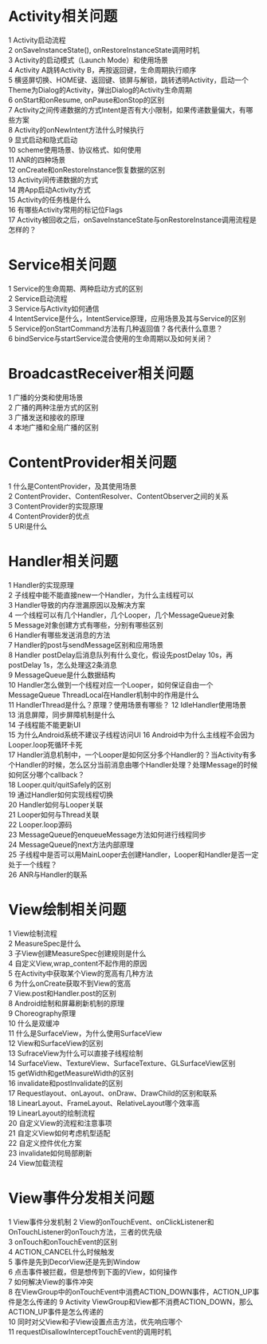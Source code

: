 # Activity相关问题
1 Activity启动流程  
2 onSaveInstanceState(), onRestoreInstanceState调用时机  
3 Activity的启动模式（Launch Mode）和使用场景  
4 Activity A跳转Activity B，再按返回键，生命周期执行顺序  
5 横竖屏切换、HOME键、返回键、锁屏与解锁，跳转透明Activity，启动一个Theme为Dialog的Activity，弹出Dialog的Activity生命周期  
6 onStart和onResume, onPause和onStop的区别  
7 Activity之间传递数据的方式Intent是否有大小限制，如果传递数量偏大，有哪些方案  
8 Activity的onNewIntent方法什么时候执行  
9 显式启动和隐式启动  
10 scheme使用场景、协议格式、如何使用  
11 ANR的四种场景  
12 onCreate和onRestoreInstance恢复数据的区别  
13 Activity间传递数据的方式  
14 跨App启动Activity方式  
15 Activity的任务栈是什么  
16 有哪些Activity常用的标记位Flags  
17 Activity被回收之后，onSaveInstanceState与onRestoreInstance调用流程是怎样的？  

# Service相关问题
1 Service的生命周期、两种启动方式的区别  
2 Service启动流程  
3 Service与Activity如何通信  
4 IntentService是什么，IntentService原理，应用场景及其与Service的区别  
5 Service的onStartCommand方法有几种返回值？各代表什么意思？  
6 bindService与startService混合使用的生命周期以及如何关闭？  

# BroadcastReceiver相关问题
1 广播的分类和使用场景  
2 广播的两种注册方式的区别  
3 广播发送和接收的原理  
4 本地广播和全局广播的区别  

# ContentProvider相关问题
1 什么是ContentProvider，及其使用场景  
2 ContentProvider、ContentResolver、ContentObserver之间的关系  
3 ContentProvider的实现原理  
4 ContentProvider的优点  
5 URI是什么  


# Handler相关问题
1 Handler的实现原理  
2 子线程中能不能直接new一个Handler，为什么主线程可以  
3 Handler导致的内存泄漏原因以及解决方案  
4 一个线程可以有几个Handler，几个Looper，几个MessageQueue对象  
5 Message对象创建方式有哪些，分别有哪些区别  
6 Handler有哪些发送消息的方法  
7 Handler的post与sendMessage区别和应用场景  
8 Handler postDelay后消息队列有什么变化，假设先postDelay 10s，再postDelay 1s，怎么处理这2条消息  
9 MessageQueue是什么数据结构  
10 Handler怎么做到一个线程对应一个Looper，如何保证自由一个MessageQueue ThreadLocal在Handler机制中的作用是什么  
11 HandlerThread是什么？原理？使用场景有哪些？
12 IdleHandler使用场景  
13 消息屏障，同步屏障机制是什么  
14 子线程能不能更新UI  
15 为什么Android系统不建议子线程访问UI
16 Android中为什么主线程不会因为Looper.loop死循环卡死  
17 Handler消息机制中，一个Looper是如何区分多个Handler的？当Activity有多个Handler的时候，怎么区分当前消息由哪个Handler处理？处理Message的时候如何区分哪个callback？  
18 Looper.quit/quitSafely的区别  
19 通过Handler如何实现线程切换  
20 Handler如何与Looper关联  
21 Looper如何与Thread关联  
22 Looper.loop源码  
23 MessageQueue的enqueueMessage方法如何进行线程同步  
24 MessageQueue的next方法内部原理  
25 子线程中是否可以用MainLooper去创建Handler，Looper和Handler是否一定处于一个线程？  
26 ANR与Handler的联系  


# View绘制相关问题

1 View绘制流程  
2 MeasureSpec是什么  
3 子View创建MeasureSpec创建规则是什么  
4 自定义View,wrap_content不起作用的原因  
5 在Activity中获取某个View的宽高有几种方法  
6 为什么onCreate获取不到View的宽高  
7 View.post和Handler.post的区别  
8 Android绘制和屏幕刷新机制的原理  
9 Choreography原理  
10 什么是双缓冲  
11 什么是SurfaceView，为什么使用SurfaceView  
12 View和SurfaceView的区别  
13 SufraceView为什么可以直接子线程绘制  
14 SurfaceView、TextureView、SurfaceTexture、GLSurfaceView区别  
15 getWidth和getMeasureWidth的区别  
16 invalidate和postInvalidate的区别  
17 Requestlayout、onLayout、onDraw、DrawChild的区别和联系  
18 LinearLayout、FrameLayout、RelativeLayout哪个效率高  
19 LinearLayout的绘制流程  
20 自定义View的流程和注意事项  
21 自定义View如何考虑机型适配  
22 自定义控件优化方案  
23 invalidate如何局部刷新  
24 View加载流程  


# View事件分发相关问题

1 View事件分发机制
2 View的onTouchEvent、onClickListener和OnTouchListener的onTouch方法，三者的优先级  
3 onTouch和onTouchEvent的区别  
4 ACTION_CANCEL什么时候触发  
5 事件是先到DecorView还是先到Window  
6 点击事件被拦截，但是想传到下面的View，如何操作  
7 如何解决View的事件冲突  
8 在ViewGroup中的onTouchEvent中消费ACTION_DOWN事件，ACTION_UP事件是怎么传递的
9 Activity ViewGroup和View都不消费ACTION_DOWN，那么ACTION_UP事件是怎么传递的  
10 同时对父View和子View设置点击方法，优先响应哪个  
11 requestDisallowInterceptTouchEvent的调用时机  